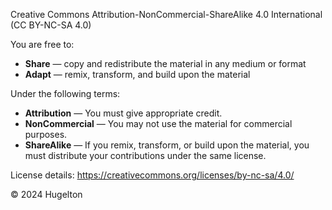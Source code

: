 Creative Commons Attribution-NonCommercial-ShareAlike 4.0 International (CC BY-NC-SA 4.0)

You are free to:

- **Share** — copy and redistribute the material in any medium or format
- **Adapt** — remix, transform, and build upon the material

Under the following terms:

- **Attribution** — You must give appropriate credit.
- **NonCommercial** — You may not use the material for commercial purposes.
- **ShareAlike** — If you remix, transform, or build upon the material, you must distribute your contributions under the same license.

License details: https://creativecommons.org/licenses/by-nc-sa/4.0/

© 2024 Hugelton

